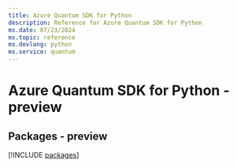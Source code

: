 ```yaml
---
title: Azure Quantum SDK for Python
description: Reference for Azure Quantum SDK for Python
ms.date: 07/23/2024
ms.topic: reference
ms.devlang: python
ms.service: quantum
---
```

# Azure Quantum SDK for Python - preview
## Packages - preview
[!INCLUDE [packages](quantum-index.md)]